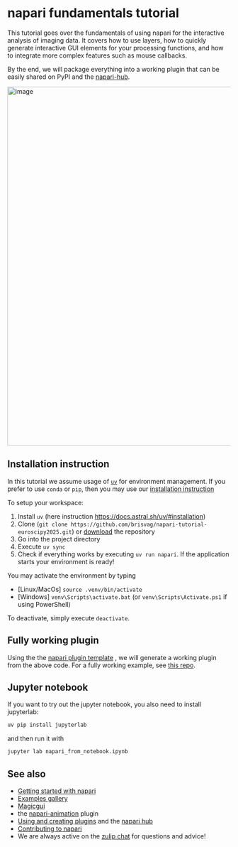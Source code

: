 # napari fundamentals tutorial

This tutorial goes over the fundamentals of using napari for the interactive analysis of imaging data.
It covers how to use layers, how to quickly generate interactive GUI elements for your processing functions, and how to integrate more complex features such as mouse callbacks.

By the end, we will package everything into a working plugin that can be easily shared on PyPI and the [napari-hub](https://napari-hub.org/).

<img width="1275" height="808" alt="image" src="https://github.com/user-attachments/assets/c7d6f8ad-d79c-468c-960a-fb60efd17829" />


## Installation instruction

In this tutorial we assume usage of [`uv`](https://docs.astral.sh/uv/) for environment management. 
If you prefer to use `conda` or `pip`, then you may use our [installation instruction](https://napari.org/stable/tutorials/fundamentals/installation.html#napari-installation) 

To setup your workspace:

1. Install `uv` (here instruction https://docs.astral.sh/uv/#installation) 
2. Clone (`git clone https://github.com/brisvag/napari-tutorial-euroscipy2025.git`) or [download](https://github.com/brisvag/napari-tutorial-euroscipy2025/archive/refs/heads/main.zip) the repository
3. Go into the project directory
4. Execute `uv sync`
5. Check if everything works by executing `uv run napari`. If the application starts your environment is ready!

You may activate the environment by typing 
* [Linux/MacOs] `source .venv/bin/activate`
* [Windows] `venv\Scripts\activate.bat` (or `venv\Scripts\Activate.ps1` if using PowerShell)

To deactivate, simply execute `deactivate`.

## Fully working plugin

Using the the [napari plugin template](https://github.com/napari/napari-plugin-template#napari-plugin-template)
, we will generate a working plugin from the above code. For a fully working example, see [this repo](https://github.com/brisvag/napari-tutorial-euroscipy2025-plugin).

## Jupyter notebook

If you want to try out the jupyter notebook, you also need to install jupyterlab:

```sh
uv pip install jupyterlab
```

and then run it with

```sh
jupyter lab napari_from_notebook.ipynb
```

## See also

- [Getting started with napari](https://napari.org/stable/tutorials/start_index.html)
- [Examples gallery](https://www.napari-hub.org/)
- [Magicgui](https://pyapp-kit.github.io/magicgui/)
- the [napari-animation](https://github.com/napari/napari-animation) plugin
- [Using and creating plugins](https://napari.org/stable/plugins/index.html) and the [napari hub](https://www.napari-hub.org/)
- [Contributing to napari](https://napari.org/stable/developers/index.html)
- We are always active on the [zulip chat](https://www.napari-hub.org/) for questions and advice!
